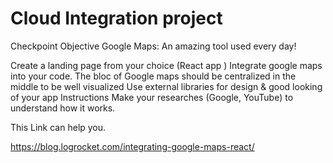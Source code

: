 # Cloud Integration project

Checkpoint Objective
Google Maps: An amazing tool used every day!

Create a landing page from your choice (React app )
Integrate google maps into your code.
The bloc of Google maps should be centralized in the middle to be well visualized
Use external libraries for design & good looking of your app
Instructions
Make your researches (Google, YouTube) to understand how it works. 

This Link can help you.

https://blog.logrocket.com/integrating-google-maps-react/